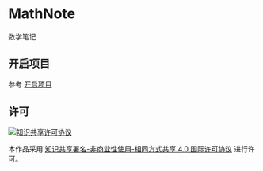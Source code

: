 # MathNote

数学笔记

## 开启项目

参考 [开启项目](https://math.note.yue.zone/docs/start)

## 许可

[![知识共享许可协议](https://i.creativecommons.org/l/by-nc-sa/4.0/88x31.png)
](http://creativecommons.org/licenses/by-nc-sa/4.0/deed.zh)

本作品采用 [知识共享署名-非商业性使用-相同方式共享 4.0 国际许可协议](https://creativecommons.org/licenses/by-nc-sa/4.0/deed.zh)
进行许可。